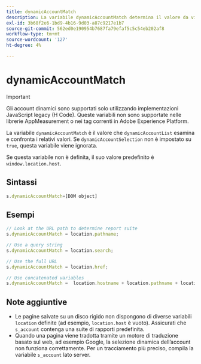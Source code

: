 ```yaml
---
title: dynamicAccountMatch
description: La variabile dynamicAccountMatch determina il valore da visualizzare negli account dinamici.
exl-id: 3b68f2e6-1bd9-4b16-9d03-a87c9217e1b7
source-git-commit: 562ed0e190954b7687fa79efaf5c5c54eb202af8
workflow-type: tm+mt
source-wordcount: '127'
ht-degree: 4%

---
```


# dynamicAccountMatch

>[!IMPORTANT]
>
>Gli account dinamici sono supportati solo utilizzando implementazioni JavaScript legacy (H Code). Queste variabili non sono supportate nelle librerie AppMeasurement o nei tag correnti in Adobe Experience Platform.

La variabile `dynamicAccountMatch` è il valore che `dynamicAccountList` esamina e confronta i relativi valori. Se `dynamicAccountSelection` non è impostato su `true`, questa variabile viene ignorata.

Se questa variabile non è definita, il suo valore predefinito è `window.location.host`.

## Sintassi

```js
s.dynamicAccountMatch=[DOM object]
```

## Esempi

```js
// Look at the URL path to determine report suite
s.dynamicAccountMatch = location.pathname;

// Use a query string
s.dynamicAccountMatch = location.search;

// Use the full URL
s.dynamicAccountMatch = location.href;

// Use concatenated variables
s.dynamicAccountMatch =  location.hostname + location.pathname + location.search;
```

## Note aggiuntive

* Le pagine salvate su un disco rigido non dispongono di diverse variabili `location` definite (ad esempio, `location.host` è vuoto). Assicurati che `s_account` contenga una suite di rapporti predefinita.
* Quando una pagina viene tradotta tramite un motore di traduzione basato sul web, ad esempio Google, la selezione dinamica dell’account non funziona correttamente. Per un tracciamento più preciso, compila la variabile `s_account` lato server.
